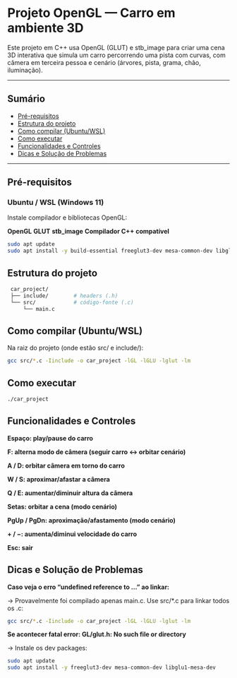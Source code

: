 # Projeto OpenGL — Carro em ambiente 3D

Este projeto em C++ usa OpenGL (GLUT) e stb_image para criar uma cena 3D interativa que simula um carro percorrendo uma pista com curvas, com câmera em terceira pessoa e cenário (árvores, pista, grama, chão, iluminação).

---

## Sumário
- [Pré-requisitos](#pré-requisitos)
- [Estrutura do projeto](#estrutura-do-projeto)
- [Como compilar (Ubuntu/WSL)](#como-compilar-ubuntuwsl)
- [Como executar](#como-executar)
- [Funcionalidades e Controles](#funcionalidades-e-controles)
- [Dicas e Solução de Problemas](#dicas-e-solução-de-problemas)
  
---

## Pré-requisitos

### Ubuntu / WSL (Windows 11)
  Instale compilador e bibliotecas OpenGL:

  **OpenGL**
  **GLUT**
  **stb_image**
  **Compilador C++ compatível**

  ```bash
  sudo apt update
  sudo apt install -y build-essential freeglut3-dev mesa-common-dev libglu1-mesa-dev
  ```

## Estrutura do projeto
 ```bash
  car_project/
  ├── include/        # headers (.h)
  └── src/            # código-fonte (.c)
      └── main.c
 ```

## Como compilar (Ubuntu/WSL)
  
  Na raiz do projeto (onde estão src/ e include/):
  ```bash
  gcc src/*.c -Iinclude -o car_project -lGL -lGLU -lglut -lm
  ```
  ## Como executar
  ```bash
  ./car_project
  ```

## Funcionalidades e Controles
  
  **Espaço: play/pause do carro**
  
  **F: alterna modo de câmera (seguir carro ↔ orbitar cenário)**
  
  **A / D: orbitar câmera em torno do carro**
  
  **W / S: aproximar/afastar a câmera**
  
  **Q / E: aumentar/diminuir altura da câmera**
  
  **Setas: orbitar a cena (modo cenário)**
  
  **PgUp / PgDn: aproximação/afastamento (modo cenário)**
  
  **+ / −: aumenta/diminui velocidade do carro**
    
  **Esc: sair**

## Dicas e Solução de Problemas

  **Caso veja o erro “undefined reference to …” ao linkar:**
  
  → Provavelmente foi compilado apenas main.c. Use src/*.c para linkar todos os .c:
  ```bash
  gcc src/*.c -Iinclude -o car_project -lGL -lGLU -lglut -lm
  ```

  **Se acontecer fatal error: GL/glut.h: No such file or directory**
  
  → Instale os dev packages:
  ```bash
  sudo apt update
  sudo apt install -y freeglut3-dev mesa-common-dev libglu1-mesa-dev
  ```
